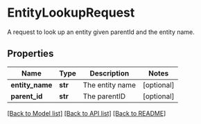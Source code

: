 # EntityLookupRequest

A request to look up an entity given parentId and the entity name.
## Properties
Name | Type | Description | Notes
------------ | ------------- | ------------- | -------------
**entity_name** | **str** | The entity name | [optional] 
**parent_id** | **str** | The parentID | [optional] 

[[Back to Model list]](../README.md#documentation-for-models) [[Back to API list]](../README.md#documentation-for-api-endpoints) [[Back to README]](../README.md)


